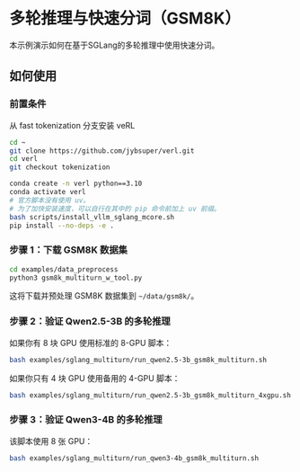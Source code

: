 # 多轮推理与快速分词（GSM8K）

本示例演示如何在基于SGLang的多轮推理中使用快速分词。

## 如何使用

### 前置条件
从 fast tokenization 分支安装 veRL

```bash
cd ~
git clone https://github.com/jybsuper/verl.git
cd verl
git checkout tokenization

conda create -n verl python==3.10
conda activate verl
# 官方脚本没有使用 uv。
# 为了加快安装速度，可以自行在其中的 pip 命令前加上 uv 前缀。
bash scripts/install_vllm_sglang_mcore.sh
pip install --no-deps -e .
```

### 步骤 1：下载 GSM8K 数据集

```bash
cd examples/data_preprocess
python3 gsm8k_multiturn_w_tool.py
```

这将下载并预处理 GSM8K 数据集到 `~/data/gsm8k/`。

### 步骤 2：验证 Qwen2.5-3B 的多轮推理

如果你有 8 块 GPU
使用标准的 8-GPU 脚本：

```bash
bash examples/sglang_multiturn/run_qwen2.5-3b_gsm8k_multiturn.sh
```

如果你只有 4 块 GPU
使用备用的 4-GPU 脚本：

```bash
bash examples/sglang_multiturn/run_qwen2.5-3b_gsm8k_multiturn_4xgpu.sh 
```

### 步骤 3：验证 Qwen3-4B 的多轮推理

该脚本使用 8 张 GPU：

```bash
bash examples/sglang_multiturn/run_qwen3-4b_gsm8k_multiturn.sh
```
